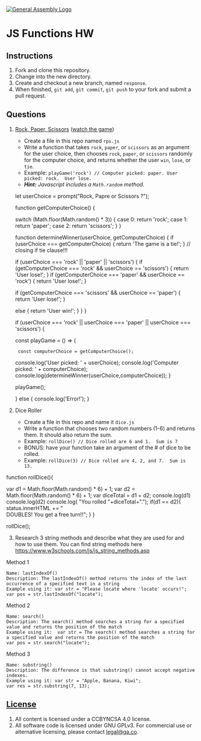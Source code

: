 [![General Assembly Logo](https://camo.githubusercontent.com/1a91b05b8f4d44b5bbfb83abac2b0996d8e26c92/687474703a2f2f692e696d6775722e636f6d2f6b6538555354712e706e67)](https://generalassemb.ly/education/web-development-immersive)

# JS Functions HW

## Instructions

1. Fork and clone this repository.
1. Change into the new directory.
1. Create and checkout a new branch, named `response`.
1. When finished, `git add`, `git commit`, `git push` to your fork and submit a pull request.

## Questions

1. [Rock, Paper, Scissors](https://en.wikipedia.org/wiki/Rock%E2%80%93paper%E2%80%93scissors) ([watch the game](https://www.youtube.com/watch?v=JtcHmiAcbZc))
    - Create a file in this repo named `rps.js`
    - Write a function that takes `rock`, `paper`, or `scissors` as an argument for the user choice, then chooses `rock`, `paper`, or `scissors` randomly for the computer choice, and returns whether the user `win`, `lose`, or `tie`.
    - Example: `playGame('rock') // Computer picked: paper. User picked: rock.  User lose.`
    - _**Hint:** Javascript includes a `Math.random` method._





    let userChoice = prompt("Rock, Papre or Scissors ?");


    function getComputerChoice() {
      
      
      switch (Math.floor(Math.random() * 3)) {
        case 0:
          return 'rock';
        case 1:
          return 'paper';
        case 2:
          return 'scissors';
        }
    }
    
    
    
    function determineWinner(userChoice, getComputerChoice) {
    if (userChoice === getComputerChoice) {
      return 'The game is a tie!';
    } // closing if tie clause!!!
      
     if (userChoice === 'rock' || 'paper' || 'scissors') {
      if (getComputerChoice === 'rock' && userChoice == 'scissors') {
         return 'User lose!';
      } 
     if (getComputerChoice === 'paper' && userChoice == 'rock') {
         return 'User lose!'; }
    
    if (getComputerChoice === 'scissors' && userChoice == 'paper') {
         return 'User lose!'; }
    
    else {
         return 'User win!';
      } 
     }
    }
    
    
    if (userChoice === 'rock' || userChoice === 'paper' || userChoice === 'scissors') {
    
    const playGame = () => {
        
        const computerChoice = getComputerChoice();
      console.log('User picked: ' + userChoice);
        console.log('Computer picked: ' + computerChoice);
              console.log(determineWinner(userChoice,computerChoice));
    }
    
    playGame();
    
      } else {
        console.log('Error!');
      }








2. Dice Roller
    - Create a file in this repo and name it `dice.js`
    - Write a function that chooses two random numbers (1-6) and returns them. It should also return the sum.
    - Example: `rollDice() // Dice rolled are 6 and 1.  Sum is 7`
    - BONUS: have your function take an argument of the # of dice to be rolled.
    - Example: `rollDice(3) // Dice rolled are 4, 2, and 7.  Sum is 13.`





function rollDice(){

   var d1 = Math.floor(Math.random() * 6) + 1;
   var d2 = Math.floor(Math.random() * 6) + 1;
   var diceTotal = d1 + d2;
   console.log(d1)
   console.log(d2)
   console.log( "You rolled "+diceTotal+".");
   if(d1 == d2){
      status.innerHTML += "<br />DOUBLES! You get a free turn!!";
   }
}

rollDice();





3.  Research 3 string methods and describe what they are used for and how to use them.  You can find string methods here https://www.w3schools.com/js/js_string_methods.asp

Method 1
```
Name: lastIndexOf()
Description: The lastIndexOf() method returns the index of the last occurrence of a specified text in a string
Example using it: var str = "Please locate where 'locate' occurs!";
var pos = str.lastIndexOf("locate");

```

Method 2
```
Name: search()
Description: The search() method searches a string for a specified value and returns the position of the match
Example using it:  var str = The search() method searches a string for a specified value and returns the position of the match
var pos = str.search("locate");
```

Method 3
```
Name: substring()
Description: The difference is that substring() cannot accept negative indexes.
Example using it: var str = "Apple, Banana, Kiwi";
var res = str.substring(7, 13);
```

## [License](LICENSE)

1. All content is licensed under a CC­BY­NC­SA 4.0 license.
1. All software code is licensed under GNU GPLv3. For commercial use or
    alternative licensing, please contact legal@ga.co.
